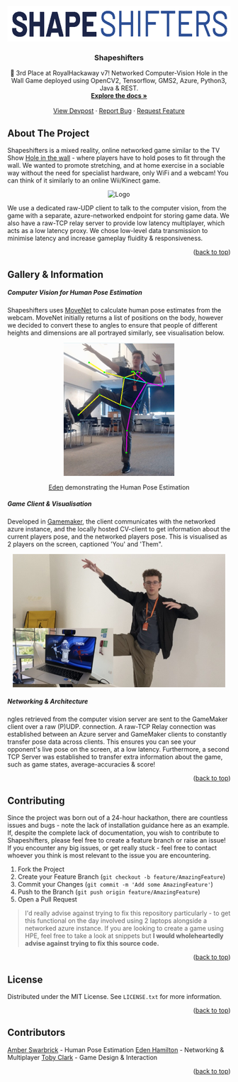 <!-- Improved compatibility of back to top link: See: https://github.com/pull/73 -->
<a name="readme-top"></a>

<!-- PROJECT LOGO -->
<br />
<div align="center">
  <a href="https://github.com/tobybenjaminclark/shapeshifters">
    <img src="assets/logo.png" alt="Logo" width="650" height="80">
  </a>

  <h3 align="center">Shapeshifters</h3>

  <p align="center">
    🕺 3rd Place at RoyalHackaway v7! Networked Computer-Vision Hole in the Wall Game deployed using OpenCV2, Tensorflow, GMS2, Azure, Python3, Java & REST.
    <br />
    <a href="https://github.com/othneildrew/Best-README-Template"><strong>Explore the docs »</strong></a>
    <br />
    <br />
    <a href="https://devpost.com/software/shapeshifters">View Devpost</a>
    ·
    <a href="https://github.com//tobybenjaminclark/shapeshifters/issues">Report Bug</a>
    ·
    <a href="https://github.com/tobybenjaminclark/shapeshifters/issues">Request Feature</a>
  </p>
</div>



<!-- ABOUT THE PROJECT -->
## About The Project
Shapeshifters is a mixed reality, online networked game similar to the TV Show [Hole in the wall](https://youtu.be/kOTLKQAHIPg?si=L509Vuv0bszSmlG7) - where players have to hold poses to fit through the wall. We wanted to promote stretching, and at home exercise in a sociable way without the need for specialist hardware, only WiFi and a webcam! You can think of it similarly to an online Wii/Kinect game.

<p align="center">
  <img src="assets/video.gif" alt="Logo" width="500" height="275">
</p>

We use a dedicated raw-UDP client to talk to the computer vision, from the game with a separate, azure-networked endpoint for storing game data. We also have a raw-TCP relay server to provide low latency multiplayer, which acts as a low latency proxy. We chose low-level data transmission to minimise latency and increase gameplay fluidity & responsiveness.

<p align="right">(<a href="#readme-top">back to top</a>)</p>




<!-- USAGE EXAMPLES -->
## Gallery & Information
##### Computer Vision for Human Pose Estimation
Shapeshifters uses [MoveNet](https://www.tensorflow.org/hub/tutorials/movenet) to calculate human pose estimates from the webcam. MoveNet initially returns a list of positions on the body, however we decided to convert these to angles to ensure that people of different heights and dimensions are all portrayed similarly, see visualisation below.

<p align="center">
  <img src="assets/poserecognition.jpeg" width="250" height="300">
</p>
<p align="center"><a href="https://www.linkedin.com/in/eden-h-7720b9280/">Eden</a> demonstrating the Human Pose Estimation</p>

##### Game Client & Visualisation
Developed in [Gamemaker](https://gamemaker.io/en), the client communicates with the networked azure instance, and the locally hosted CV-client to get information about the current players pose, and the networked players pose. This is visualised as 2 players on the screen, captioned 'You' and 'Them".

<p align="center">
  <img src="assets/game.jpeg" width="480" height="300">
</p>

##### Networking & Architecture
ngles retrieved from the computer vision server are sent to the GameMaker client over a raw (P)UDP. connection. A raw-TCP Relay connection was established between an Azure server and GameMaker clients to constantly transfer pose data across clients. This ensures you can see your opponent's live pose on the screen, at a low latency. Furthermore, a second TCP Server was established to transfer extra information about the game, such as game states, average-accuracies & score!

<p align="right">(<a href="#readme-top">back to top</a>)</p>

<!-- CONTRIBUTING -->
## Contributing
Since the project was born out of a 24-hour hackathon, there are countless issues and bugs - note the lack of installation guidance here as an example. If, despite the complete lack of documentation, you wish to contribute to Shapeshifters, please feel free to create a feature branch or raise an issue! If you encounter any big issues, or get really stuck - feel free to contact whoever you think is most relevant to the issue you are encountering. 

1. Fork the Project
2. Create your Feature Branch (`git checkout -b feature/AmazingFeature`)
3. Commit your Changes (`git commit -m 'Add some AmazingFeature'`)
4. Push to the Branch (`git push origin feature/AmazingFeature`)
5. Open a Pull Request

> I'd really advise against trying to fix this repository particularly - to get this functional on the day involved using 2 laptops alongside a networked azure instance. If you are looking to create a game using HPE, feel free to take a look at snippets but **I would wholeheartedly advise against trying to fix this source code.**

<p align="right">(<a href="#readme-top">back to top</a>)</p>



<!-- LICENSE -->
## License

Distributed under the MIT License. See `LICENSE.txt` for more information.

<p align="right">(<a href="#readme-top">back to top</a>)</p>

<!-- CONTACT -->
## Contributors
[Amber Swarbrick](https://github.com/aswarbs) - Human Pose Estimation
[Eden Hamilton](https://github.com/EdenH1234) - Networking & Multiplayer
[Toby Clark](https://github.com/tobybenjaminclark) - Game Design & Interaction


<p align="right">(<a href="#readme-top">back to top</a>)</p>
